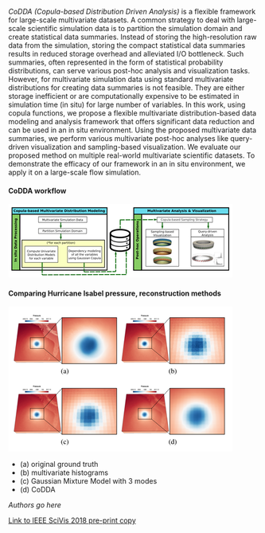 *CoDDA (Copula-based Distribution Driven Analysis)* is a flexible framework for
large-scale multivariate datasets. A common strategy to deal with large-scale
scientific simulation data is to partition the simulation domain and create
statistical data summaries. Instead of storing the high-resolution raw data
from the simulation, storing the compact statistical data summaries results in
reduced storage overhead and alleviated I/O bottleneck. Such summaries, often
represented in the form of statistical probability distributions, can serve
various post-hoc analysis and visualization tasks. However, for multivariate
simulation data using standard multivariate distributions for creating data
summaries is not feasible. They are either storage inefficient or are
computationally expensive to be estimated in simulation time (in situ) for
large number of variables. In this work, using copula functions, we propose a
flexible multivariate distribution-based data modeling and analysis framework
that offers significant data reduction and can be used in an in situ
environment. Using the proposed multivariate data summaries, we perform various
multivariate post-hoc analyses like query-driven visualization and
sampling-based visualization. We evaluate our proposed method on multiple
real-world multivariate scientific datasets.  To demonstrate the efficacy of
our framework in an in situ environment, we apply it on a large-scale flow
simulation.

#### CoDDA workflow

![CoDDA workflow](images/2018-08-13/codda_1.png)

#### Comparing Hurricane Isabel pressure, reconstruction methods

![Comparing Hurricane Isabel](images/2018-08-13/codda_2.png)

- (a) original ground truth
- (b) multivariate histograms
- (c) Gaussian Mixture Model with 3 modes
- (d) CoDDA

*Authors go here*

[Link to IEEE SciVis 2018 pre-print copy](files/2018-08-13/codda.pdf)
